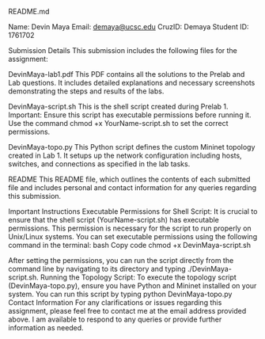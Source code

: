 README.md

Name: Devin Maya
Email: demaya@ucsc.edu
CruzID: Demaya
Student ID: 1761702

Submission Details
This submission includes the following files for the assignment:

DevinMaya-lab1.pdf
This PDF contains all the solutions to the Prelab and Lab questions. It includes detailed explanations and necessary screenshots demonstrating the steps and results of the labs.



DevinMaya-script.sh
This is the shell script created during Prelab 1. Important: Ensure this script has executable permissions before running it. Use the command chmod +x YourName-script.sh to set the correct permissions.


DevinMaya-topo.py
This Python script defines the custom Mininet topology created in Lab 1. It setups up the network configuration including hosts, switches, and connections as specified in the lab tasks.



README
This README file, which outlines the contents of each submitted file and includes personal and contact information for any queries regarding this submission.


Important Instructions
Executable Permissions for Shell Script:
It is crucial to ensure that the shell script (YourName-script.sh) has executable permissions. This permission is necessary for the script to run properly on Unix/Linux systems.
You can set executable permissions using the following command in the terminal:
bash
Copy code
chmod +x DevinMaya-script.sh

After setting the permissions, you can run the script directly from the command line by navigating to its directory and typing ./DevinMaya-script.sh.
Running the Topology Script:
To execute the topology script (DevinMaya-topo.py), ensure you have Python and Mininet installed on your system. You can run this script by typing python DevinMaya-topo.py 
Contact Information
For any clarifications or issues regarding this assignment, please feel free to contact me at the email address provided above. I am available to respond to any queries or provide further information as needed.